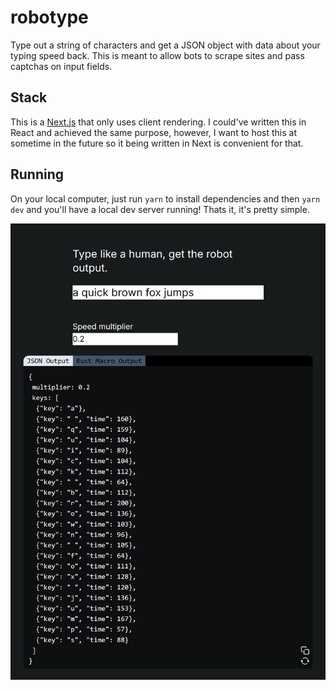 # robotype
Type out a string of characters and get a JSON object with data about your typing speed back. This is meant to allow bots to scrape
sites and pass captchas on input fields.

## Stack
This is a [Next.js](https://nextjs.org/) that only uses client rendering. I could've written this in React and achieved the same purpose, however, I want to host this at sometime in the future so it being written in Next is convenient for that.

## Running
On your local computer, just run `yarn` to install dependencies and then `yarn dev` and you'll have a local dev server running!
Thats it, it's pretty simple.

![example usecase](./images/example.png)
